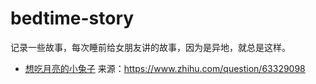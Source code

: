 # bedtime-story

记录一些故事，每次睡前给女朋友讲的故事，因为是异地，就总是这样。

- [想吃月亮的小兔子](./001-bunny-who-wants-to-eat-the-moon.md) 来源：https://www.zhihu.com/question/63329098



